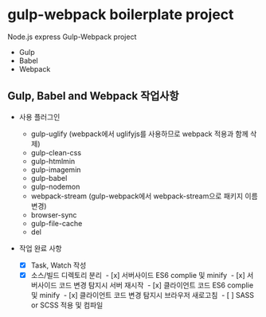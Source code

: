 # gulp-webpack boilerplate project
Node.js express Gulp-Webpack project

- Gulp
- Babel
- Webpack

## Gulp, Babel and Webpack 작업사항

- 사용 플러그인 
  - gulp-uglify (webpack에서 uglifyjs를 사용하므로 webpack 적용과 함께 삭제)
  - gulp-clean-css
  - gulp-htmlmin
  - gulp-imagemin
  - gulp-babel
  - gulp-nodemon
  - webpack-stream (gulp-webpack에서 webpack-stream으로 패키지 이름변경)
  - browser-sync
  - gulp-file-cache
  - del
    
- 작업 완료 사항

  - [x] Task, Watch 작성
  - [x] 소스/빌드 디렉토리 분리
  - [x] 서버사이드 ES6 complie 및 minify
  - [x] 서버사이드 코드 변경 탐지시 서버 재시작
  - [x] 클라이언트 코드 ES6 complie 및 minify
  - [x] 클라이언트 코드 변경 탐지시 브라우저 새로고침
  - [ ] SASS or SCSS 적용 및 컴파일
